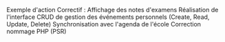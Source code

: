 Exemple d'action
Correctif : Affichage des notes d'examens
Réalisation de l'interface
CRUD de gestion des événements personnels (Create, Read, Update, Delete)
Synchronisation avec l'agenda de l'école
Correction nommage PHP (PSR)
